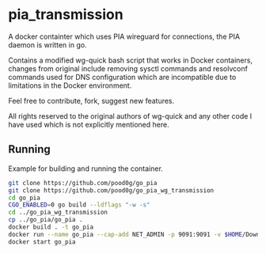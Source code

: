 # pia_transmission

A docker containter which uses PIA wireguard for connections, the PIA daemon is written in go.

Contains a modified wg-quick bash script that works in Docker containers, changes from original include removing sysctl commands and resolvconf commands used for DNS configuration which are incompatible due to limitations in the Docker environment.

Feel free to contribute, fork, suggest new features.

All rights reserved to the original authors of wg-quick and any other code I have used which is not explicitly mentioned here.

## Running

Example for building and running the container.

```sh
git clone https://github.com/pood0g/go_pia
git clone https://github.com/pood0g/go_pia_wg_transmission
cd go_pia
CGO_ENABLED=0 go build --ldflags "-w -s"
cd ../go_pia_wg_transmission
cp ../go_pia/go_pia .
docker build . -t go_pia
docker run --name go_pia --cap-add NET_ADMIN -p 9091:9091 -v $HOME/Downloads:/downloads -it go_pia
docker start go_pia
```
